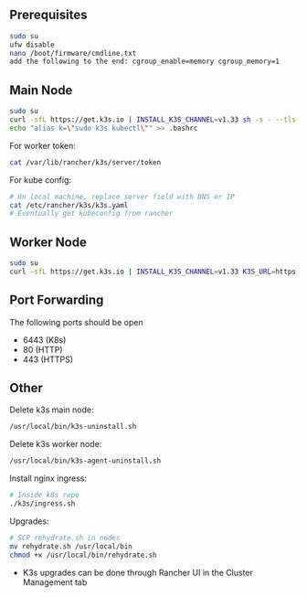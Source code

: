 ## Prerequisites
```bash
sudo su
ufw disable
nano /boot/firmware/cmdline.txt
add the following to the end: cgroup_enable=memory cgroup_memory=1
```

## Main Node
```bash
sudo su
curl -sfL https://get.k3s.io | INSTALL_K3S_CHANNEL=v1.33 sh -s - --tls-san "10.0.0.160" --disable traefik --kube-apiserver-arg service-node-port-range=5432-25565
echo "alias k=\"sudo k3s kubectl\"" >> .bashrc
```

For worker token:
```bash
cat /var/lib/rancher/k3s/server/token
```

For kube config:
```bash
# On local machine, replace server field with DNS or IP
cat /etc/rancher/k3s/k3s.yaml
# Eventually get kubeconfig from rancher
```

## Worker Node
```bash
sudo su
curl -sfL https://get.k3s.io | INSTALL_K3S_CHANNEL=v1.33 K3S_URL=https://10.0.0.160:6443 K3S_TOKEN=<token> sh -
```

## Port Forwarding
The following ports should be open
- 6443 (K8s)
- 80 (HTTP)
- 443 (HTTPS)

## Other
Delete k3s main node: 
```bash
/usr/local/bin/k3s-uninstall.sh
```

Delete k3s worker node: 
```bash
/usr/local/bin/k3s-agent-uninstall.sh
```

Install nginx ingress:
```bash
# Inside k8s repo
./k3s/ingress.sh
```

Upgrades:
```bash
# SCP rehydrate.sh in nodes
mv rehydrate.sh /usr/local/bin
chmod +x /usr/local/bin/rehydrate.sh
```

- K3s upgrades can be done through Rancher UI in the Cluster Management tab